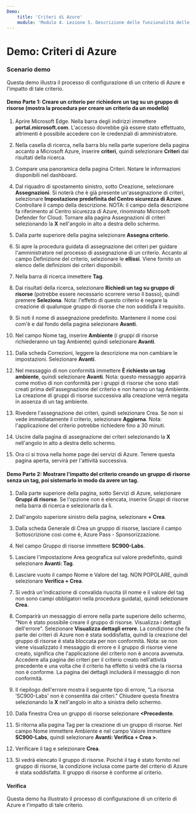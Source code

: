 ```yaml
---
Demo:
    title: 'Criteri di Azure'
    module: 'Modulo 4. Lezione 5. Descrizione delle funzionalità delle soluzioni di conformità Microsoft: descrizione dei criteri di Azure'
---
```



# Demo: Criteri di Azure

### Scenario demo
Questa demo illustra il processo di configurazione di un criterio di Azure e l'impatto di tale criterio.

#### Demo Parte 1: Creare un criterio per richiedere un tag su un gruppo di risorse (mostra la procedura per creare un criterio da un modello)

1. Aprire Microsoft Edge. Nella barra degli indirizzi immettere **portal.microsoft.com**.  L'accesso dovrebbe già essere stato effettuato, altrimenti è possibile accedere con le credenziali di amministratore.

1. Nella casella di ricerca, nella barra blu nella parte superiore della pagina accanto a Microsoft Azure, inserire **criteri**, quindi selezionare **Criteri** dai risultati della ricerca.

1. Compare una panoramica della pagina Criteri. Notare le informazioni disponibili nel dashboard.

1. Dal riquadro di spostamento sinistro, sotto Creazione, selezionare **Assegnazioni**.  Si noterà che è già presente un'assegnazione di criteri, selezionare **Impostazione predefinita del Centro sicurezza di Azure**.  Controllare il campo della descrizione. NOTA: il campo della descrizione fa riferimento al Centro sicurezza di Azure, rinominato Microsoft Defender for Cloud.  Tornare alla pagina Assegnazioni di criteri selezionando la **X** nell'angolo in alto a destra dello schermo.

1. Dalla parte superiore della pagina selezionare **Assegna criterio**.

1. Si apre la procedura guidata di assegnazione dei criteri per guidare l'amministratore nel processo di assegnazione di un criterio.  Accanto al campo Definizione del criterio, selezionare le **ellissi**.  Viene fornito un elenco delle definizioni dei criteri disponibili.  

1. Nella barra di ricerca immettere **Tag**.

1. Dai risultati della ricerca, selezionare **Richiedi un tag su gruppo di risorse** (potrebbe essere necessario scorrere verso il basso), quindi premere **Seleziona**.  Nota: l'effetto di questo criterio è negare la creazione di qualunque gruppo di risorse che non soddisfa il requisito.  

1. Si noti il nome di assegnazione predefinito.  Mantenere il nome così com'è e dal fondo della pagina selezionare **Avanti**.

1. Nel campo Nome tag, inserire **Ambiente** (i gruppi di risorse richiederanno un tag Ambiente) quindi selezionare **Avanti**.  

1. Dalla scheda Correzioni, leggere la descrizione ma non cambiare le impostazioni. Selezionare **Avanti**.

1. Nel messaggio di non conformità immettere **È richiesto un tag ambiente**, quindi selezionare **Avanti**. Nota: questo messaggio apparirà come motivo di non conformità per i gruppi di risorse che sono stati creati prima dell'assegnazione del criterio e non hanno un tag Ambiente.  La creazione di gruppi di risorse successiva alla creazione verrà negata in assenza di un tag ambiente.

1. Rivedere l'assegnazione dei criteri, quindi selezionare Crea.  Se non si vede immediatamente il criterio, selezionare **Aggiorna**. Nota: l'applicazione del criterio potrebbe richiedere fino a 30 minuti.

1. Uscire dalla pagina di assegnazione dei criteri selezionando la **X** nell'angolo in alto a destra dello schermo.

1. Ora ci si trova nella home page dei servizi di Azure.  Tenere questa pagina aperta, servirà per l'attività successiva.

#### Demo Parte 2:  Mostrare l'impatto del criterio creando un gruppo di risorse senza un tag, poi sistemarlo in modo da avere un tag.

1. Dalla parte superiore della pagina, sotto Servizi di Azure, selezionare **Gruppi di risorse**. Se l'opzione non è elencata, inserire Gruppi di risorse nella barra di ricerca e selezionarla da lì.

1. Dall'angolo superiore sinistro della pagina, selezionare **+ Crea**.

1. Dalla scheda Generale di Crea un gruppo di risorse, lasciare il campo Sottoscrizione così come è, Azure Pass - Sponsorizzazione.

1. Nel campo Gruppo di risorse immettere **SC900-Labs**.

1. Lasciare l'impostazione Area geografica sul valore predefinito, quindi selezionare **Avanti: Tag**.

1. Lasciare vuoto il campo Nome e Valore del tag.  NON POPOLARE, quindi selezionare **Verifica + Crea**.

1. Si vedrà un'indicazione di convalida riuscita (il nome e il valore del tag non sono campi obbligatori nella procedura guidata), quindi selezionare **Crea**.

1. Comparirà un messaggio di errore nella parte superiore dello schermo, "Non è stato possibile creare il gruppo di risorse. Visualizza i dettagli dell'errore".  Selezionare **Visualizza dettagli errore**. La condizione che fa parte dei criteri di Azure non è stata soddisfatta, quindi la creazione del gruppo di risorse è stata bloccata per non conformità. Nota: se non viene visualizzato il messaggio di errore e il gruppo di risorse viene creato, significa che l'applicazione del criterio non è ancora avvenuta.  Accedere alla pagina dei criteri per il criterio creato nell'attività precedente e una volta che il criterio ha effetto si vedrà che la risorsa non è conforme.  La pagina dei dettagli includerà il messaggio di non conformità.

1. Il riepilogo dell'errore mostra il seguente tipo di errore, "La risorsa ‘SC900-Labs' non è consentita dai criteri."  Chiudere questa finestra selezionando la **X** nell'angolo in alto a sinistra dello schermo.

1. Dalla finestra Crea un gruppo di risorse selezionare **<Precedente**.

1. Si ritorna alla pagina Tag per la creazione di un gruppo di risorse.  Nel campo Nome immettere Ambiente e nel campo Valore immettere **SC900-Labs**, quindi selezionare **Avanti: Verifica + Crea >**.

1. Verificare il tag e selezionare **Crea**.

1. Si vedrà elencato il gruppo di risorse.  Poiché il tag è stato fornito nel gruppo di risorse, la condizione inclusa come parte del criterio di Azure è stata soddisfatta.  Il gruppo di risorse è conforme al criterio.

#### Verifica

Questa demo ha illustrato il processo di configurazione di un criterio di Azure e l'impatto di tale criterio.
